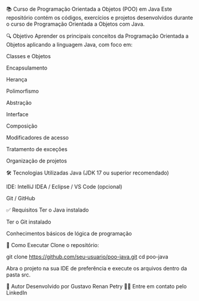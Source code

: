 📚 Curso de Programação Orientada a Objetos (POO) em Java
Este repositório contém os códigos, exercícios e projetos desenvolvidos durante o curso de Programação Orientada a Objetos com Java.

🔍 Objetivo
Aprender os principais conceitos da Programação Orientada a Objetos aplicando a linguagem Java, com foco em:

Classes e Objetos

Encapsulamento

Herança

Polimorfismo

Abstração

Interface

Composição

Modificadores de acesso

Tratamento de exceções

Organização de projetos

🛠️ Tecnologias Utilizadas
Java (JDK 17 ou superior recomendado)

IDE: IntelliJ IDEA / Eclipse / VS Code (opcional)

Git / GitHub

✅ Requisitos
Ter o Java instalado

Ter o Git instalado

Conhecimentos básicos de lógica de programação

🚀 Como Executar
Clone o repositório:

git clone https://github.com/seu-usuario/poo-java.git
cd poo-java

Abra o projeto na sua IDE de preferência e execute os arquivos dentro da pasta src.

📌 Autor
Desenvolvido por Gustavo Renan Petry 👨‍💻
Entre em contato pelo LinkedIn

